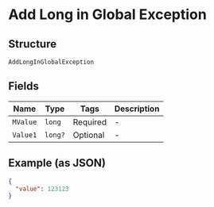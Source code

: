 
# Add Long in Global Exception

## Structure

`AddLongInGlobalException`

## Fields

| Name | Type | Tags | Description |
|  --- | --- | --- | --- |
| `MValue` | `long` | Required | - |
| `Value1` | `long?` | Optional | - |

## Example (as JSON)

```json
{
  "value": 123123
}
```

